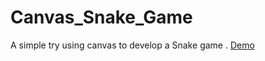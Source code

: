 # Canvas_Snake_Game
A simple try using canvas to develop a Snake game .   [Demo](http://htmlpreview.github.io/?https://github.com/shiyamkumar/Canvas_Snake_Game/blob/master/index.html)

